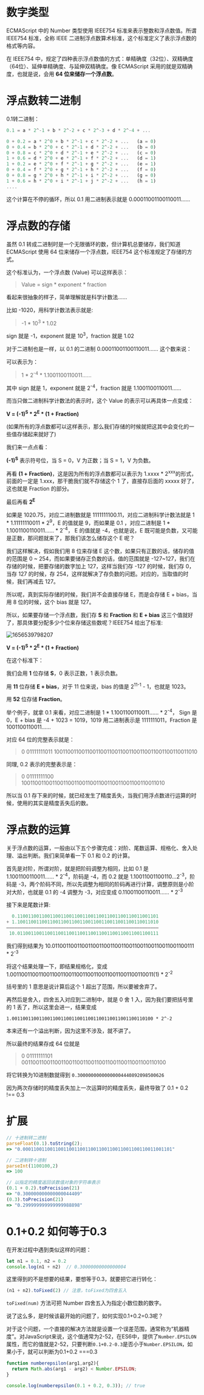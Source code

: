 # 数字类型

ECMAScript 中的 Number 类型使用 IEEE754 标准来表示整数和浮点数值。所谓 IEEE754 标准，全称 IEEE 二进制浮点数算术标准，这个标准定义了表示浮点数的格式等内容。

在 IEEE754 中，规定了四种表示浮点数值的方式：单精确度（32位）、双精确度（64位）、延伸单精确度、与延伸双精确度。像 ECMAScript 采用的就是双精确度，也就是说，会用 **64 位来储存一个浮点数**。

# 浮点数转二进制

0.1转二进制：

```js
0.1 = a * 2^-1 + b * 2^-2 + c * 2^-3 + d * 2^-4 + ...

0 + 0.2 = a * 2^0 + b * 2^-1 + c * 2^-2 + ...   (a = 0)
0 + 0.4 = b * 2^0 + c * 2^-1 + d * 2^-2 + ...   (b = 0)
0 + 0.8 = c * 2^0 + d * 2^-1 + e * 2^-2 + ...   (c = 0)
1 + 0.6 = d * 2^0 + e * 2^-1 + f * 2^-2 + ...   (d = 1)
1 + 0.2 = e * 2^0 + f * 2^-1 + g * 2^-2 + ...   (e = 1)
0 + 0.4 = f * 2^0 + g * 2^-1 + h * 2^-2 + ...   (f = 0)
0 + 0.8 = g * 2^0 + h * 2^-1 + i * 2^-2 + ...   (g = 0)
1 + 0.6 = h * 2^0 + i * 2^-1 + j * 2^-2 + ...   (h = 1)
....
```

这个计算在不停的循环，所以 0.1 用二进制表示就是 0.00011001100110011……

# 浮点数的存储

虽然 0.1 转成二进制时是一个无限循环的数，但计算机总要储存，我们知道 ECMAScript 使用 64 位来储存一个浮点数，IEEE754 这个标准规定了存储的方式。

这个标准认为，一个浮点数 (Value) 可以这样表示：

> Value = sign * exponent * fraction

看起来很抽象的样子，简单理解就是科学计数法……

比如 -1020，用科学计数法表示就是:

> -1 * 10<sup>3</sup> * 1.02

sign 就是 -1，exponent 就是 10<sup>3</sup>，fraction 就是 1.02

对于二进制也是一样，以 0.1 的二进制 0.00011001100110011…… 这个数来说：

可以表示为：

> 1 * 2<sup>-4</sup> * 1.1001100110011……

其中 sign 就是 1，exponent 就是 2<sup>-4</sup>，fraction 就是 1.1001100110011……

而当只做二进制科学计数法的表示时，这个 Value 的表示可以再具体一点变成：

**V = (-1)<sup>S</sup> * 2<sup>E</sup> * (1 + Fraction)**

(如果所有的浮点数都可以这样表示，那么我们存储的时候就把这其中会变化的一些值存储起来就好了)

我们来一点点看：

**(-1)<sup>S</sup>** 表示符号位，当 S = 0，V 为正数；当 S = 1，V 为负数。

再看 **(1 + Fraction)**，这是因为所有的浮点数都可以表示为 1.xxxx * 2<sup>xxx</sup>的形式，前面的一定是 1.xxx，那干脆我们就不存储这个 1 了，直接存后面的 xxxxx 好了，这也就是 Fraction 的部分。

最后再看 **2<sup>E</sup>**

如果是 1020.75，对应二进制数就是 1111111100.11，对应二进制科学计数法就是 1 * 1.11111110011 * 2<sup>9</sup>，E 的值就是 9，而如果是 0.1 ，对应二进制是 1 * 1.1001100110011…… * 2<sup>-4</sup>， E 的值就是 -4，也就是说，E 既可能是负数，又可能是正数，那问题就来了，那我们该怎么储存这个 E 呢？

我们这样解决，假如我们用 8 位来存储 E 这个数，如果只有正数的话，储存的值的范围是 0 ~ 254，而如果要储存正负数的话，值的范围就是 -127~127，我们在存储的时候，把要存储的数字加上 127，这样当我们存 -127 的时候，我们存 0，当存 127 的时候，存 254，这样就解决了存负数的问题。对应的，当取值的时候，我们再减去 127。

所以呢，真到实际存储的时候，我们并不会直接存储 E，而是会存储 E + bias，当用 8 位的时候，这个 bias 就是 127。

所以，如果要存储一个浮点数，我们存 **S** 和 **Fraction** 和 **E + bias** 这三个值就好了，那具体要分配多少个位来存储这些数呢？IEEE754 给出了标准:

![1656539798207](image/README/1656539798207.png)

**V = (-1)<sup>S</sup> * 2<sup>E</sup> * (1 + Fraction)**

在这个标准下：

我们会用 **1** 位存储 **S**，0 表示正数，1 表示负数。

用 **11** 位存储 **E + bias**，对于 11 位来说，bias 的值是 2<sup>11-1</sup> - 1，也就是 1023。

用 **52** 位存储 **Fraction**。

举个例子，就拿 0.1 来看，对应二进制是 1 * 1.1001100110011…… * 2<sup>-4</sup>， Sign 是 0，E + bias 是 -4 + 1023 = 1019，1019 用二进制表示是 1111111011，Fraction 是 1001100110011……

对应 64 位的完整表示就是：

> 0 01111111011 1001100110011001100110011001100110011001100110011010

同理, 0.2 表示的完整表示是：

> 0 01111111100 1001100110011001100110011001100110011001100110011010

所以当 0.1 存下来的时候，就已经发生了精度丢失，当我们用浮点数进行运算的时候，使用的其实是精度丢失后的数。



# 浮点数的运算

关于浮点数的运算，一般由以下五个步骤完成：对阶、尾数运算、规格化、舍入处理、溢出判断。我们来简单看一下 0.1 和 0.2 的计算。

首先是对阶，所谓对阶，就是把阶码调整为相同，比如 0.1 是 1.1001100110011…… * 2<sup>-4</sup>，阶码是 -4，而 0.2 就是 1.10011001100110...2<sup>-3</sup>，阶码是 -3，两个阶码不同，所以先调整为相同的阶码再进行计算，调整原则是小阶对大阶，也就是 0.1 的 -4 调整为 -3，对应变成 0.11001100110011…… * 2<sup>-3</sup>

接下来是尾数计算:

```js
  0.1100110011001100110011001100110011001100110011001101
+ 1.1001100110011001100110011001100110011001100110011010
————————————————————————————————————————————————————————
 10.0110011001100110011001100110011001100110011001100111
```

我们得到结果为 10.0110011001100110011001100110011001100110011001100111 * 2<sup>-3</sup>

将这个结果处理一下，即结果规格化，变成 1.0011001100110011001100110011001100110011001100110011(1) * 2<sup>-2</sup>

括号里的 1 意思是说计算后这个 1 超出了范围，所以要被舍弃了。

再然后是舍入，四舍五入对应到二进制中，就是 0 舍 1 入，因为我们要把括号里的 1 丢了，所以这里会进一，结果变成

```
1.0011001100110011001100110011001100110011001100110100 * 2^-2
```

本来还有一个溢出判断，因为这里不涉及，就不讲了。

所以最终的结果存成 64 位就是

> 0 01111111101 0011001100110011001100110011001100110011001100110100

将它转换为10进制数就得到 `0.30000000000000004440892098500626`

因为两次存储时的精度丢失加上一次运算时的精度丢失，最终导致了 0.1 + 0.2 !== 0.3

# 扩展

```js
// 十进制转二进制
parseFloat(0.1).toString(2);
=> "0.0001100110011001100110011001100110011001100110011001101"

// 二进制转十进制
parseInt(1100100,2)
=> 100

// 以指定的精度返回该数值对象的字符串表示
(0.1 + 0.2).toPrecision(21)
=> "0.300000000000000044409"
(0.3).toPrecision(21)
=> "0.299999999999999988898"
```



# 0.1+0.2 如何等于0.3

在开发过程中遇到类似这样的问题：

```javascript
let n1 = 0.1, n2 = 0.2
console.log(n1 + n2)  // 0.30000000000000004
```

这里得到的不是想要的结果，要想等于0.3，就要把它进行转化：

```javascript
(n1 + n2).toFixed(2) // 注意，toFixed为四舍五入
```

`toFixed(num)` 方法可把 Number 四舍五入为指定小数位数的数字。

说了这么多，是时候该最开始的问题了，如何实现0.1+0.2=0.3呢？

对于这个问题，一个直接的解决方法就是设置一个误差范围，通常称为“机器精度”。对JavaScript来说，这个值通常为2-52，在ES6中，提供了`Number.EPSILON`属性，而它的值就是2-52，只要判断`0.1+0.2-0.3`是否小于`Number.EPSILON`，如果小于，就可以判断为0.1+0.2 ===0.3

```javascript
function numberepsilon(arg1,arg2){                   
  return Math.abs(arg1 - arg2) < Number.EPSILON;        
}        

console.log(numberepsilon(0.1 + 0.2, 0.3)); // true
```

